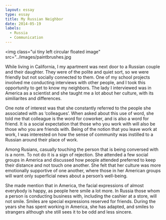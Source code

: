 ```yaml
---
layout: essay
type: essay
title: My Russian Neighbor
date: 2014-05-19
labels:
  - Russia
  - Communication
---
```


<img class="ui tiny left circular floated image" src="../images/paintbrushes.jpg

While living in California, I my apartment was next door to a Russian couple and their daughter. They were of the polite and quiet sort, so we were friendly but not socially connected to them. One of my school projects involved me conducting interviews with other people, and I took this opportunity to get to know my neighbors. The lady I interviewed was in America as a scientist and she taught me a lot about her culture, with its similiarites and differences. 

One note of interest was that she constantly referred to the people she associated with as ‘colleagues’. When asked about this use of word, she told me that colleague is the word for coworker, and is also a word for friend. It is a social expectation that those who you work with will also be those who you are friends with. Being of the notion that you leave work at work, I was interested on how the sense of community was instilled to a Russian around their place of work.

Among Rusians, casually touching the person that is being conversed with is a norm. To not do it is a sign of rejection. She attended a few social groups in America and discussed how people attended preferred to keep their distance and not touch one another. She felt that her culture was more emotionally supportive of one another, where those in her American groups will want only superficial news about a person’s well-being. 

 She made mention that in America, the facial expressions of almost everybody is happy, as people here smile a lot more. In Russia those whom a person is conducting business with, including the cashier at a store, will not smile. Smiles are special expressions reserved for friends. During the years she has spent working in America, she has adapted, and smiles to strangers although she still sees it to be odd and less sincere.






